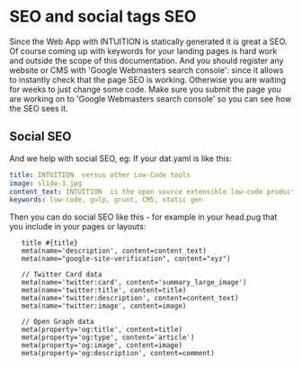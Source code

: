
# SEO and social tags SEO

Since the Web App with INTUITION  is statically generated it is great a SEO. Of course coming up with keywords for your landing pages is hard work and outside the scope of this documentation. 
And you should register any website or CMS with 'Google Webmasters search console': since it allows to
instantly check that the page SEO is working. Otherwise you are waiting for weeks to just change some code.
Make sure you submit the page you are working on to 'Google Webmasters search console' so you can see how the SEO sees it.

## Social SEO

And we help with social SEO, eg: If your dat.yaml is like this:

```yaml
title: INTUITION  versus other Low-Code tools
image: slide-3.jpg
content_text: INTUITION  is the open source extensible low-code productivity tool for programmers.
keywords: low-code, gulp, grunt, CMS, static gen
```

Then you can do social SEO like this - for example in your head.pug that you include in your pages or layouts:

```pug
   title #{title}
   meta(name='description', content=content_text)
   meta(name="google-site-verification", content="xyz")

   // Twitter Card data
   meta(name='twitter:card', content='summary_large_image')
   meta(name='twitter:title', content=title)
   meta(name='twitter:description', content=content_text)
   meta(name='twitter:image', content=image)

   // Open Graph data
   meta(property='og:title', content=title)
   meta(property='og:type', content='article')
   meta(property='og:image', content=image)
   meta(property='og:description', content=comment)
```

